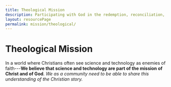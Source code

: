 ```yaml
---
title: Theological Mission
description: Participating with God in the redemption, reconciliation, and renewal of the world.
layout: resourcePage
permalink: mission/theological/
---
```


# Theological Mission

In a world where Christians often see science and technology as enemies of faith---**We believe that science and technology are part of the mission of Christ and of God**. *We as a community need to be able to share this understanding of the Christian story.*
